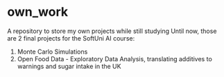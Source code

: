 # own_work
A repository to store my own projects while still studying
Until now, those are 2 final projects for the SoftUni AI course:
1) Monte Carlo Simulations
2) Open Food Data - Exploratory Data Analysis, translating additives to warnings and sugar intake in the UK
